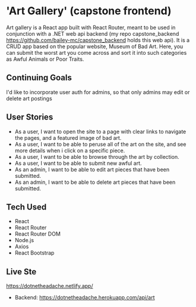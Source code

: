 # 'Art Gallery' (capstone frontend)
 Art gallery is a React app built with React Router, meant to be used in conjunction with a .NET web api backend (my repo capstone_backend https://github.com/bailey-mc/capstone_backend holds this web api). It is a CRUD app based on the popular website, Museum of Bad Art. Here, you can submit the worst art you come across and sort it into such categories as Awful Animals or Poor Traits.

## Continuing Goals
I'd like to incorporate user auth for admins, so that only admins may edit or delete art postings

## User Stories
 - As a user, I want to open the site to a page with clear links to navigate the pages, and a featured image of bad art.
 - As a user, I want to be able to peruse all of the art on the site, and see more details when i click on a specific piece.
 - As a user, I want to be able to browse through the art by collection.
 - As a user, I want to be able to submit new awful art.
 - As an admin, I want to be able to edit art pieces that have been submitted.
 - As an admin, I want to be able to delete art pieces that have been submitted.

## Tech Used
- React
- React Router
- React Router DOM
- Node.js
- Axios
- React Bootstrap

## Live Ste
 https://dotnetheadache.netlify.app/
- Backend: https://dotnetheadache.herokuapp.com/api/art

